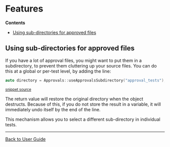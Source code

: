 <!--
This file was generate by MarkdownSnippets.
Source File: /doc/Features.source.md
To change this file edit the source file and then re-run the generation using either the dotnet global tool (https://github.com/SimonCropp/MarkdownSnippets#githubmarkdownsnippets) or using the api (https://github.com/SimonCropp/MarkdownSnippets#running-as-a-unit-test).
-->
<a id="top"></a>

# Features

**Contents**

<!-- vscode-markdown-toc -->
* [Using sub-directories for approved files](#Usingsub-directoriesforapprovedfiles)

<!-- vscode-markdown-toc-config
	numbering=false
	autoSave=true
	/vscode-markdown-toc-config -->
<!-- /vscode-markdown-toc -->

## <a name='Usingsub-directoriesforapprovedfiles'></a>Using sub-directories for approved files

If you have a lot of approval files, you might want to put them in a subdirectory, to prevent them cluttering up your source files. You can do this at a global or per-test level, by adding the line:

<!-- snippet: use_subdirectory_in_main -->
```cpp
auto directory = Approvals::useApprovalsSubdirectory("approval_tests");
```
<sup>[snippet source](/ApprovalTests_Catch2_Tests/main.cpp#L9-L11)</sup>
<!-- endsnippet -->

The return value will restore the original directory when the object destructs. Because of this, if you do not store the result in a variable, it will immediately undo itself by the end of the line.

This mechanism allows you to select a different sub-directory in individual tests.


---

[Back to User Guide](README.md#top)
